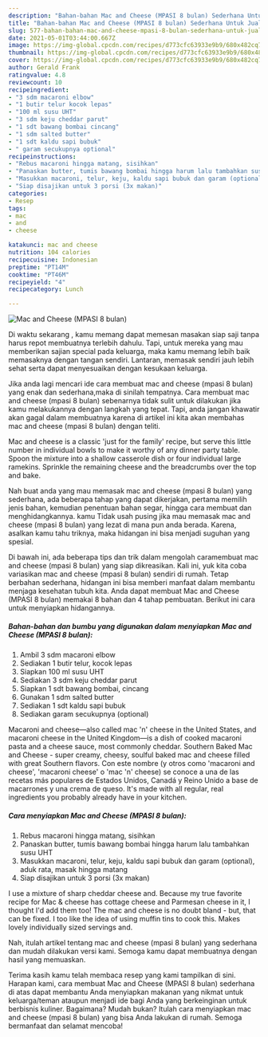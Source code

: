 ```yaml
---
description: "Bahan-bahan Mac and Cheese (MPASI 8 bulan) Sederhana Untuk Jualan"
title: "Bahan-bahan Mac and Cheese (MPASI 8 bulan) Sederhana Untuk Jualan"
slug: 577-bahan-bahan-mac-and-cheese-mpasi-8-bulan-sederhana-untuk-jualan
date: 2021-05-01T03:44:00.667Z
image: https://img-global.cpcdn.com/recipes/d773cfc63933e9b9/680x482cq70/mac-and-cheese-mpasi-8-bulan-foto-resep-utama.jpg
thumbnail: https://img-global.cpcdn.com/recipes/d773cfc63933e9b9/680x482cq70/mac-and-cheese-mpasi-8-bulan-foto-resep-utama.jpg
cover: https://img-global.cpcdn.com/recipes/d773cfc63933e9b9/680x482cq70/mac-and-cheese-mpasi-8-bulan-foto-resep-utama.jpg
author: Gerald Frank
ratingvalue: 4.8
reviewcount: 10
recipeingredient:
- "3 sdm macaroni elbow"
- "1 butir telur kocok lepas"
- "100 ml susu UHT"
- "3 sdm keju cheddar parut"
- "1 sdt bawang bombai cincang"
- "1 sdm salted butter"
- "1 sdt kaldu sapi bubuk"
- " garam secukupnya optional"
recipeinstructions:
- "Rebus macaroni hingga matang, sisihkan"
- "Panaskan butter, tumis bawang bombai hingga harum lalu tambahkan susu UHT"
- "Masukkan macaroni, telur, keju, kaldu sapi bubuk dan garam (optional), aduk rata, masak hingga matang"
- "Siap disajikan untuk 3 porsi (3x makan)"
categories:
- Resep
tags:
- mac
- and
- cheese

katakunci: mac and cheese 
nutrition: 104 calories
recipecuisine: Indonesian
preptime: "PT14M"
cooktime: "PT46M"
recipeyield: "4"
recipecategory: Lunch

---
```



![Mac and Cheese (MPASI 8 bulan)](https://img-global.cpcdn.com/recipes/d773cfc63933e9b9/680x482cq70/mac-and-cheese-mpasi-8-bulan-foto-resep-utama.jpg)

Di waktu  sekarang , kamu memang dapat memesan masakan siap saji tanpa harus repot membuatnya terlebih dahulu. Tapi, untuk mereka yang mau memberikan sajian special pada keluarga, maka kamu memang lebih baik memasaknya dengan tangan sendiri. Lantaran, memasak sendiri jauh lebih sehat serta dapat menyesuaikan dengan kesukaan keluarga.

Jika anda lagi mencari ide cara membuat mac and cheese (mpasi 8 bulan) yang enak dan sederhana,maka di sinilah tempatnya. Cara membuat mac and cheese (mpasi 8 bulan)  sebenarnya tidak sulit untuk dilakukan jika kamu melakukannya dengan langkah yang tepat. Tapi, anda jangan khawatir akan gagal dalam membuatnya 
karena di artikel ini kita akan membahas mac and cheese (mpasi 8 bulan) dengan teliti.  

Mac and cheese is a classic &#39;just for the family&#39; recipe, but serve this little number in individual bowls to make it worthy of any dinner party table. Spoon the mixture into a shallow casserole dish or four individual large ramekins. Sprinkle the remaining cheese and the breadcrumbs over the top and bake.

Nah buat anda yang mau memasak mac and cheese (mpasi 8 bulan) yang sederhana, ada beberapa tahap yang dapat dikerjakan, pertama memilih jenis bahan, kemudian penentuan bahan segar, hingga cara membuat dan menghidangkannya. kamu Tidak usah pusing jika mau memasak mac and cheese (mpasi 8 bulan) yang lezat di mana pun anda berada. Karena, asalkan kamu  tahu triknya, maka hidangan ini bisa menjadi suguhan yang spesial.

Di bawah ini, ada beberapa tips dan trik dalam mengolah caramembuat mac and cheese (mpasi 8 bulan) yang siap dikreasikan. Kali ini, yuk kita coba variasikan mac and cheese (mpasi 8 bulan) sendiri di rumah. Tetap berbahan sederhana, hidangan ini bisa memberi manfaat dalam membantu menjaga kesehatan tubuh kita. Anda dapat membuat Mac and Cheese (MPASI 8 bulan) memakai 8 bahan dan 4 tahap pembuatan. Berikut ini cara untuk menyiapkan hidangannya.

<!--inarticleads1-->

##### Bahan-bahan dan bumbu yang digunakan dalam menyiapkan Mac and Cheese (MPASI 8 bulan):

1. Ambil 3 sdm macaroni elbow
1. Sediakan 1 butir telur, kocok lepas
1. Siapkan 100 ml susu UHT
1. Sediakan 3 sdm keju cheddar parut
1. Siapkan 1 sdt bawang bombai, cincang
1. Gunakan 1 sdm salted butter
1. Sediakan 1 sdt kaldu sapi bubuk
1. Sediakan  garam secukupnya (optional)


Macaroni and cheese—also called mac &#39;n&#39; cheese in the United States, and macaroni cheese in the United Kingdom—is a dish of cooked macaroni pasta and a cheese sauce, most commonly cheddar. Southern Baked Mac and Cheese - super creamy, cheesy, soulful baked mac and cheese filled with great Southern flavors. Con este nombre (y otros como &#39;macaroni and cheese&#39;, &#39;macaroni cheese&#39; o &#39;mac &#39;n&#39; cheese) se conoce a una de las recetas más populares de Estados Unidos, Canadá y Reino Unido a base de macarrones y una crema de queso. It&#39;s made with all regular, real ingredients you probably already have in your kitchen. 

<!--inarticleads2-->

##### Cara menyiapkan Mac and Cheese (MPASI 8 bulan):

1. Rebus macaroni hingga matang, sisihkan
1. Panaskan butter, tumis bawang bombai hingga harum lalu tambahkan susu UHT
1. Masukkan macaroni, telur, keju, kaldu sapi bubuk dan garam (optional), aduk rata, masak hingga matang
1. Siap disajikan untuk 3 porsi (3x makan)


I use a mixture of sharp cheddar cheese and. Because my true favorite recipe for Mac &amp; cheese has cottage cheese and Parmesan cheese in it, I thought I&#39;d add them too! The mac and cheese is no doubt bland - but, that can be fixed. I too like the idea of using muffin tins to cook this. Makes lovely individually sized servings and. 

Nah, itulah artikel tentang  mac and cheese (mpasi 8 bulan)  yang sederhana dan mudah dilakukan versi kami. Semoga kamu dapat membuatnya dengan hasil yang memuaskan. 

Terima kasih kamu telah membaca resep yang kami tampilkan di sini. Harapan kami, cara membuat  Mac and Cheese (MPASI 8 bulan) sederhana di atas dapat membantu Anda menyiapkan makanan yang nikmat untuk keluarga/teman ataupun menjadi ide bagi Anda yang berkeinginan untuk berbisnis kuliner. Bagaimana? Mudah bukan? Itulah cara menyiapkan mac and cheese (mpasi 8 bulan) yang bisa Anda lakukan di rumah. Semoga bermanfaat dan selamat mencoba!


